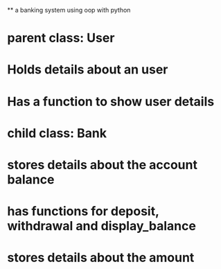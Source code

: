 ** a banking system using oop with python

# parent class: User
# Holds details about an user
# Has a function to show user details

# child class: Bank
# stores details about the account balance
# has functions for deposit, withdrawal and display_balance
# stores details about the amount